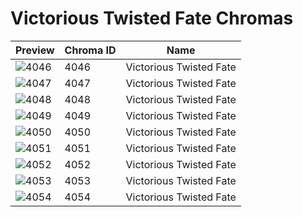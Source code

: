 # Victorious Twisted Fate Chromas

| Preview | Chroma ID | Name |
|---------|-----------|------|
| ![4046](https://raw.communitydragon.org/latest/plugins/rcp-be-lol-game-data/global/default/v1/champion-chroma-images/4/4046.png) | 4046 | Victorious Twisted Fate |
| ![4047](https://raw.communitydragon.org/latest/plugins/rcp-be-lol-game-data/global/default/v1/champion-chroma-images/4/4047.png) | 4047 | Victorious Twisted Fate |
| ![4048](https://raw.communitydragon.org/latest/plugins/rcp-be-lol-game-data/global/default/v1/champion-chroma-images/4/4048.png) | 4048 | Victorious Twisted Fate |
| ![4049](https://raw.communitydragon.org/latest/plugins/rcp-be-lol-game-data/global/default/v1/champion-chroma-images/4/4049.png) | 4049 | Victorious Twisted Fate |
| ![4050](https://raw.communitydragon.org/latest/plugins/rcp-be-lol-game-data/global/default/v1/champion-chroma-images/4/4050.png) | 4050 | Victorious Twisted Fate |
| ![4051](https://raw.communitydragon.org/latest/plugins/rcp-be-lol-game-data/global/default/v1/champion-chroma-images/4/4051.png) | 4051 | Victorious Twisted Fate |
| ![4052](https://raw.communitydragon.org/latest/plugins/rcp-be-lol-game-data/global/default/v1/champion-chroma-images/4/4052.png) | 4052 | Victorious Twisted Fate |
| ![4053](https://raw.communitydragon.org/latest/plugins/rcp-be-lol-game-data/global/default/v1/champion-chroma-images/4/4053.png) | 4053 | Victorious Twisted Fate |
| ![4054](https://raw.communitydragon.org/latest/plugins/rcp-be-lol-game-data/global/default/v1/champion-chroma-images/4/4054.png) | 4054 | Victorious Twisted Fate |
